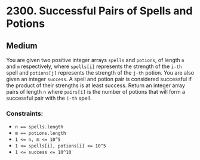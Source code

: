 # 2300. Successful Pairs of Spells and Potions

## Medium

You are given two positive integer arrays `spells` and `potions`, of length `n` and `m` respectively, where `spells[i]`
represents the strength of the `i-th` spell and `potions[j]` represents the strength of the `j-th` potion. You are also
given an integer `success`. A spell and potion pair is considered successful if the product of their strengths is at
least success. Return an integer array pairs of length `n` where `pairs[i]` is the number of potions that will form a
successful pair with the `i-th` spell.

### Constraints:

- `n == spells.length`
- `m == potions.length`
- `1 <= n, m <= 10^5`
- `1 <= spells[i], potions[i] <= 10^5`
- `1 <= success <= 10^10`
